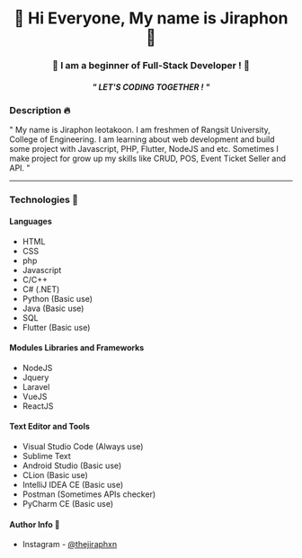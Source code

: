 
<div align="center">
 <h1>🌟 Hi Everyone, My name is Jiraphon 🌟</h1>
 <h3>🚀 I am a beginner of Full-Stack Developer ! 🚀</h3>
 <h4>
  </h4>
  <h5>" LET'S CODING TOGETHER ! "</h5>


</div>



### Description  🔥

" My name is Jiraphon Ieotakoon. I am freshmen of Rangsit University, College of Engineering. I am learning about web development and build some project with Javascript, PHP, Flutter, NodeJS and etc. Sometimes I make project for grow up my skills like CRUD, POS, Event Ticket Seller and API. "

---
    
    
### Technologies 🔧
#### Languages
-   HTML 
-   CSS
-   php
-   Javascript
-   C/C++
-   C# (.NET)
-   Python (Basic use)
-   Java (Basic use)
-   SQL
-   Flutter (Basic use)
#### Modules Libraries and Frameworks
-   NodeJS
-   Jquery
-   Laravel
-   VueJS
-   ReactJS
#### Text Editor and Tools
-   Visual Studio Code (Always use)
-   Sublime Text 
-   Android Studio (Basic use)
-   CLion (Basic use)
-   IntelliJ IDEA CE (Basic use)
-   Postman (Sometimes APIs checker)
-   PyCharm CE (Basic use)


#### Author Info 🔗
-   Instagram - [@thejiraphxn](https://www.instagram.com/thejiraphxn)
 
 <!-- <img src="https://github.com/thejiraphxn/thejiraphxn/blob/main/assets/meowmeme.jpeg" /> -->




